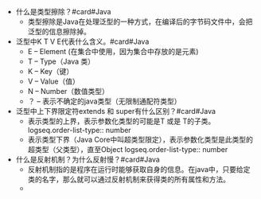 - 什么是类型擦除？#card#Java
	- 类型擦除是Java在处理泛型的一种方式，在编译后的字节码文件中，会把泛型的信息擦除掉。
- 泛型中K T V E代表什么含义。#card#Java
	- E – Element (在集合中使用，因为集合中存放的是元素)
	- T – Type（Java 类）
	- K – Key（键）
	- V – Value（值）
	- N – Number（数值类型）
	- ？ – 表示不确定的java类型（无限制通配符类型）
- 泛型中上下界限定符extends 和 super有什么区别？#card#Java
	- <? extends T> 表示类型的上界，表示参数化类型的可能是T 或是 T的子类。
	  logseq.order-list-type:: number
	- <? super T> 表示类型下界（Java Core中叫超类型限定），表示参数化类型是此类型的超类型（父类型），直至Object
	  logseq.order-list-type:: number
- 什么是反射机制？为什么反射慢？#card#Java
	- 反射机制指的是程序在运行时能够获取自身的信息。在java中，只要给定类的名字，那么就可以通过反射机制来获得类的所有属性和方法。
	-